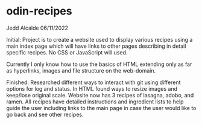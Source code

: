 # odin-recipes

Jedd Alcalde
06/11/2022

Initial:
Project is to create a website used to display various recipes using a main index page which will have links to other pages describing in detail specific recipes. No  CSS or JavaScript will used.

Currently I only know how to use the basics of HTML extending only as far as hyperlinks, images and file structure on the web-domain.

Finished:
Researched different ways to interact with git using different options for log and status. In HTML found ways to resize images and keep/lose original scale. Website now has 3 recipes of lasagna, adobo, and ramen. All recipes have detailed instructions and ingredient lists to help guide the user including links to the main page in case the user would like to go back and see other recipes.
